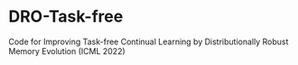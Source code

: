 # DRO-Task-free
Code for Improving Task-free Continual Learning by Distributionally Robust Memory Evolution (ICML 2022)
